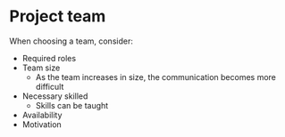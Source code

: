 # Project team

When choosing a team, consider:

- Required roles
- Team size
    - As the team increases in size, the communication becomes more difficult
- Necessary skilled
    - Skills can be taught
- Availability
- Motivation